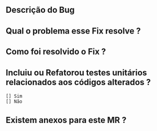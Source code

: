 ## Descrição do Bug

## Qual o problema esse Fix resolve ?

## Como foi resolvido o Fix ?

## Incluiu ou Refatorou testes unitários relacionados aos códigos alterados ?
  
    [] Sim
    [] Não

## Existem anexos para este MR ?

